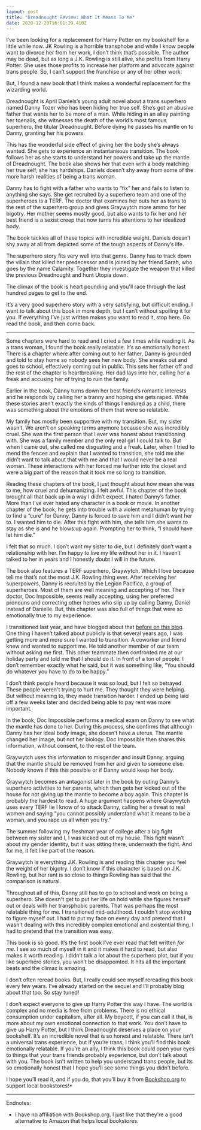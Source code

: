 ```yaml
---
layout: post
title: "Dreadnought Review: What It Means To Me"
date: 2020-12-20T16:01:29.410Z
---
```

I’ve been looking for a replacement for Harry Potter on my bookshelf for a little while now. JK Rowling is a horrible transphobe and while I know people want to divorce her from her work, I don’t think that’s possible. The author may be dead, but as long a J.K. Rowling is still alive, she profits from Harry Potter. She uses those profits to increase her platform and advocate against trans people. So, I can’t support the franchise or any of her other work. 

But, I found a new book that I think makes a wonderful replacement for the wizarding world. 

Dreadnought is April Daniels’s young adult novel about a trans superhero named Danny Tozer who has been hiding her true self. She’s got an abusive father that wants her to be more of a man. While hiding in an alley painting her toenails, she witnesses the death of the world’s most famous superhero, the titular Dreadnought. Before dying he passes his mantle on to Danny, granting her his powers. 

This has the wonderful side effect of giving her the body she’s always wanted. She gets to experience an instantaneous transition. The book follows her as she starts to understand her powers and take up the mantle of Dreadnought. The book also shows her that even with a body matching her true self, she has hardships. Daniels doesn’t shy away from some of the more harsh realities of being a trans woman. 

Danny has to fight with a father who wants to “fix” her and fails to listen to anything she says. She get recruited by a superhero team and one of the superheroes is a TERF. The doctor that examines her outs her as trans to the rest of the superhero group and gives Graywytch more ammo for her bigotry. Her mother seems mostly good, but also wants to fix her and her best friend is a sexist creep that now turns his attentions to her idealized body. 

The book tackles all of these topics with incredible weight. Daniels doesn’t shy away at all from depicted some of the tough aspects of Danny’s life.

The superhero story fits very well into that genre. Danny has to track down the villain that killed her predecessor and is joined by her friend Sarah, who goes by the name Calamity. Together they investigate the weapon that killed the previous Dreadnought and hunt Utopia down. 

The climax of the book is heart pounding and you'll race through the last hundred pages to get to the end.

It’s a very good superhero story with a very satisfying, but difficult ending. I want to talk about this book in more depth, but I can’t without spoiling it for you. If everything I’ve just written makes you want to read it, stop here. Go read the book, and then come back. 

- - -

Some chapters were hard to read and I cried a few times while reading it. As a trans woman, I found the book really relatable. It’s so emotionally honest. There is a chapter where after coming out to her father, Danny is grounded and told to stay home so nobody sees her new body. She sneaks out and goes to school, effectively coming out in public. This sets her father off and the rest of the chapter is heartbreaking. Her dad lays into her, calling her a freak and accusing her of trying to ruin the family. 

Earlier in the book, Danny turns down her best friend’s romantic interests and he responds by calling her a tranny and hoping she gets raped. While these stories aren’t exactly the kinds of things I endured as a child, there was something about the emotions of them that were so relatable.

My family has mostly been supportive with my transition. But, my sister wasn’t. We aren’t on speaking terms anymore because she was incredibly cruel. She was the first person that I ever was honest about transitioning with. She was a family member and the only real girl I could talk to. But when I came out, she called me disgusting and a freak. Later, when I tried to mend the fences and explain that I wanted to transition, she told me she didn’t want to talk about that with me and that I would never be a real woman. These interactions with her forced me further into the closet and were a big part of the reason that it took me so long to transition. 

Reading these chapters of the book, I just thought about how mean she was to me, how cruel and dehumanizing. I felt awful. This chapter of the book brought all that back up in a way I didn’t expect. I hated Danny’s father. More than I’ve ever hated any character in a book or movie. In another chapter of the book, he gets into trouble with a violent metahuman by trying to find a “cure” for Danny. Danny is forced to save him and I didn’t want her to. I wanted him to die. After this fight with him, she tells him she wants to stay as she is and he blows up again. Prompting her to think, “I should have let him die.” 

I felt that so much. I don’t want my sister to die, but I definitely don’t want a relationship with her. I’m happy to live my life without her in it. I haven’t talked to her in years and I honestly doubt I will in the future. 

The book also features a TERF superhero, Graywytch. Which I love because tell me that’s not the most J.K. Rowling thing ever. After receiving her superpowers, Danny is recruited by the Legion Pacifica, a group of superheroes. Most of them are well meaning and accepting of her. Their doctor, Doc Impossible, seems really accepting, using her preferred pronouns and correcting other heroes who slip up by calling Danny, Daniel instead of Danielle. But, this chapter was also full of things that were so emotionally true to my experience.

I transitioned last year, and have blogged about that [before on this blog](https://eliseshaffer.com/2020/09/21/transition-year-one.html). One thing I haven’t talked about publicly is that several years ago, I was getting more and more sure I wanted to transition. A coworker and friend knew and wanted to support me. He told another member of our team without asking me first. This other teammate then confronted me at our holiday party and told me that I should do it. In front of a ton of people. I don’t remember exactly what he said, but it was something like, “You should do whatever you have to do to be happy.” 

I don’t think people heard because it was so loud, but I felt so betrayed. These people weren't trying to hurt me. They thought they were helping. But without meaning to, they made transition harder. I ended up being laid off a few weeks later and decided being able to pay rent was more important.

In the book, Doc Impossible performs a medical exam on Danny to see what the mantle has done to her. During this process, she confirms that although Danny has her ideal body image, she doesn’t have a uterus. The mantle changed her image, but not her biology. Doc Impossible then shares this information, without consent, to the rest of the team.

Graywytch uses this information to misgender and insult Danny, arguing that the mantle should be removed from her and given to someone else. Nobody knows if this this possible or if Danny would keep her body. 

Graywytch becomes an antagonist later in the book by outing Danny’s superhero activities to her parents, which then gets her kicked out of the house for not giving up the mantle to become a boy again. This chapter is probably the hardest to read. A huge argument happens where Graywytch uses every TERF lie I know of to attack Danny, calling her a threat to real women and saying “you cannot possibly understand what it means to be a woman, and you rape us all when you try.” 

The summer following my freshman year of college after a big fight between my sister and I, I was kicked out of my house. This fight wasn’t about my gender identity, but it was sitting there, underneath the fight. And for me, it felt like part of the reason. 

Graywytch is everything J.K. Rowling is and reading this chapter you feel the weight of her bigotry. I don’t know if this character is based on J.K. Rowling, but her rant is so close to things Rowling has said that the comparison is natural.

Throughout all of this, Danny still has to go to school and work on being a superhero. She doesn't get to put her life on hold while she figures herself out or deals with her transphobic parents. That was perhaps the most relatable thing for me. I transitioned mid-adulthood. I couldn't stop working to figure myself out. I had to put my face on every day and pretend that I wasn't dealing with this incredibly complex emotional and existential thing. I had to pretend that the transition was easy.

This book is so good. It’s the first book I’ve ever read that felt written *for me.* I see so much of myself in it and it makes it hard to read, but also makes it worth reading. I didn’t talk a lot about the superhero plot, but if you like superhero stories, you won’t be disappointed. It hits all the important beats and the climax is amazing. 

I don’t often reread books. But, I really could see myself rereading this book every few years. I’ve already started on the sequel and I’ll probably blog about that too. So stay tuned!

I don’t expect everyone to give up Harry Potter the way I have. The world is complex and no media is free from problems. There is no ethical consumption under capitalism, after all. My boycott, if you can call it that, is more about my own emotional connection to that work. You don’t have to give up Harry Potter, but I think Dreadnought deserves a place on your bookshelf. It’s an incredible novel that is so honest and relatable. There isn’t a universal trans experience, but if you’re trans, I think you’ll find this book emotionally relatable. If you’re an ally, I think this book could open your eyes to things that your trans friends probably experience, but don’t talk about with you. The book isn’t written to help you understand trans people, but its so emotionally honest that I hope you’ll see some things you didn’t before.

I hope you’ll read it, and if you do, that you’ll buy it from [Bookshop.org](https://bookshop.org/books/dreadnought-9781543642360/9781682300688) to support local bookstores!*

- - -

Endnotes:

* I have no affiliation with Bookshop.org. I just like that they're a good alternative to Amazon that helps local bookstores.